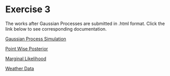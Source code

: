 # Exercise 3

The works after Gaussian Processes are submitted in .html format. Click the link below to see corresponding documentation.

[Gaussian Process Simulation](http://htmlpreview.github.io/?https://github.com/afbudak/SDS383D-Spring2019/blob/master/Exercises3/GP_Simulation.html)

[Point Wise Posterior](http://htmlpreview.github.io/?https://github.com/afbudak/SDS383D-Spring2019/blob/master/Exercises3/PointWise_Posterior.html)

[Marginal Likelihood](http://htmlpreview.github.io/?https://github.com/afbudak/SDS383D-Spring2019/blob/master/Exercises3/Marginal_Likelihood.html)

[Weather Data](http://htmlpreview.github.io/?https://github.com/afbudak/SDS383D-Spring2019/blob/master/Exercises3/weather.html)
